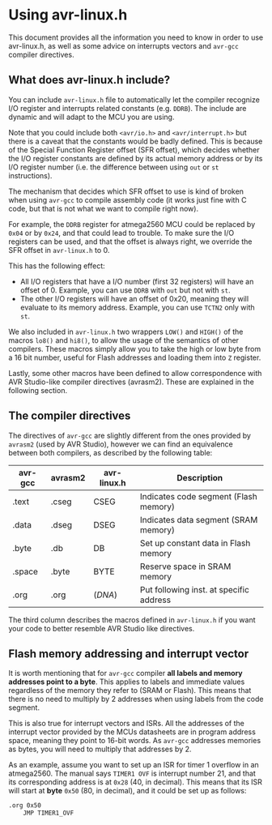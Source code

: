 # Using avr-linux.h

This document provides all the information you need to know in order to use
avr-linux.h, as well as some advice on interrupts vectors and `avr-gcc` compiler
directives.

## What does avr-linux.h include?

You can include `avr-linux.h` file to automatically let the compiler recognize
I/O register and interrupts related constants (e.g. `DDRB`). The include are
dynamic and will adapt to the MCU you are using.

Note that you could include both `<avr/io.h>` and `<avr/interrupt.h>` but there
is a caveat that the constants would be badly defined. This is because of the
Special Function Register offset (SFR offset), which decides whether the I/O
register constants are defined by its actual memory address or by its I/O
register number (i.e. the difference between using `out` or `st` instructions).

The mechanism that decides which SFR offset to use is kind of broken when using
`avr-gcc` to compile assembly code (it works just fine with C code, but that is
not what we want to compile right now).

For example, the `DDRB` register for atmega2560 MCU could be replaced by `0x04`
or by `0x24`, and that could lead to trouble. To make sure the I/O registers can
be used, and that the offset is always right, we override the SFR offset in
`avr-linux.h` to 0.

This has the following effect:

- All I/O registers that have a I/O number (first 32 registers) will have an
  offset of 0. Example, you can use `DDRB` with `out` but not with `st`.
- The other I/O registers will have an offset of 0x20, meaning they will
  evaluate to its memory address. Example, you can use `TCTN2` only with `st`.

We also included in `avr-linux.h` two wrappers `LOW()` and `HIGH()` of the
macros `lo8()` and `hi8()`, to allow the usage of the semantics of other
compilers. These macros simply allow you to take the high or low byte from a 16
bit number, useful for Flash addresses and loading them into `Z` register.

Lastly, some other macros have been defined to allow correspondence with AVR
Studio-like compiler directives (avrasm2). These are explained in the following
section.

## The compiler directives

The directives of `avr-gcc` are slightly different from the ones provided by
`avrasm2` (used by AVR Studio), however we can find an equivalence between both
compilers, as described by the following table:

| avr-gcc | avrasm2 | avr-linux.h | Description                             |
| ------- | ------- | ----------- | --------------------------------------- |
| .text   | .cseg   | CSEG        | Indicates code segment (Flash memory)   |
| .data   | .dseg   | DSEG        | Indicates data segment (SRAM memory)    |
| .byte   | .db     | DB          | Set up constant data in Flash memory    |
| .space  | .byte   | BYTE        | Reserve space in SRAM memory            |
| .org    | .org    | (_DNA_)     | Put following inst. at specific address |

The third column describes the macros defined in `avr-linux.h` if you want your
code to better resemble AVR Studio like directives.

## Flash memory addressing and interrupt vector

It is worth mentioning that for `avr-gcc` compiler __all labels and memory
addresses point to a byte__. This applies to labels and immediate values
regardless of the memory they refer to (SRAM or Flash). This means that there is
no need to multiply by 2 addresses when using labels from the code segment.

This is also true for interrupt vectors and ISRs. All the addresses of the
interrupt vector provided by the MCUs datasheets are in program address space,
meaning they point to 16-bit words. As `avr-gcc` addresses memories as bytes,
you will need to multiply that addresses by 2.

As an example, assume you want to set up an ISR for timer 1 overflow in an
atmega2560. The manual says `TIMER1 OVF` is interrupt number 21, and that its
corresponding address is at `0x28` (40, in decimal). This means that its ISR
will start at __byte__ `0x50` (80, in decimal), and it could be set up as
follows:

```bash
.org 0x50
    JMP TIMER1_OVF
```
